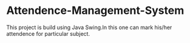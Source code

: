 # Attendence-Management-System
This project is build using Java Swing.In this one can mark his/her attendence for particular subject.
